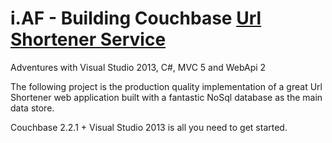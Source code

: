i.AF  - Building Couchbase 
<a href="http://i.af">Url Shortener Service</a>
=================================================
Adventures with Visual Studio 2013, C#, MVC 5 and WebApi 2

The following project is the production quality implementation 
of a great Url Shortener web application built with a fantastic NoSql 
database as the main data store.

Couchbase 2.2.1 + Visual Studio 2013 is all you need to get started.

